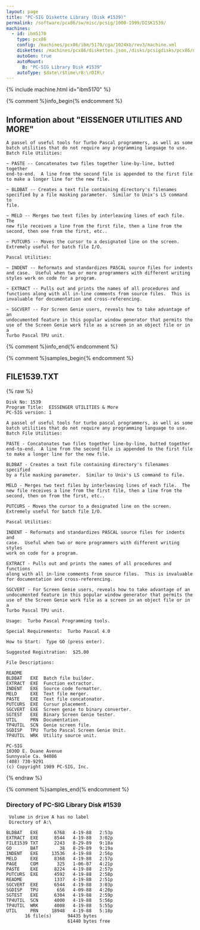 ```yaml
---
layout: page
title: "PC-SIG Diskette Library (Disk #1539)"
permalink: /software/pcx86/sw/misc/pcsig/1000-1999/DISK1539/
machines:
  - id: ibm5170
    type: pcx86
    config: /machines/pcx86/ibm/5170/cga/1024kb/rev3/machine.xml
    diskettes: /machines/pcx86/diskettes.json,/disks/pcsigdisks/pcx86/diskettes.json
    autoGen: true
    autoMount:
      B: "PC-SIG Library Disk #1539"
    autoType: $date\r$time\rB:\rDIR\r
---
```


{% include machine.html id="ibm5170" %}

{% comment %}info_begin{% endcomment %}

## Information about "EISSENGER UTILITIES AND MORE"

    A passel of useful tools for Turbo Pascal programmers, as well as some
    batch utilities that do not require any programming language to use.
    Batch File Utilities:
    
    ~ PASTE -- Concatenates two files together line-by-line, butted together
    end-to-end.  A line from the second file is appended to the first file
    to make a longer line for the new file.
    
    ~ BLDBAT -- Creates a text file containing directory's filenames
    specified by a file masking parameter.  Similar to Unix's LS command to
    file.
    
    ~ MELD -- Merges two text files by interleaving lines of each file.  The
    new file receives a line from the first file, then a line from the
    second, then one from the first, etc..
    
    ~ PUTCURS -- Moves the cursor to a designated line on the screen.
    Extremely useful for batch file I/O.
    
    Pascal Utilities:
    
    ~ INDENT -- Reformats and standardizes PASCAL source files for indents
    and case.  Useful when two or more programmers with different writing
    styles work on code for a program.
    
    ~ EXTRACT -- Pulls out and prints the names of all procedures and
    functions along with all in-line comments from source files.  This is
    invaluable for documentation and cross-referencing.
    
    ~ SGCVERT -- For Screen Genie users, reveals how to take advantage of an
    undocumented feature in this popular window generator that permits the
    use of the Screen Genie work file as a screen in an object file or in a
    Turbo Pascal TPU unit.
{% comment %}info_end{% endcomment %}

{% comment %}samples_begin{% endcomment %}

## FILE1539.TXT

{% raw %}
```
Disk No: 1539
Program Title:  EISSENGER UTILITIES & More
PC-SIG version: 1

A passel of useful tools for turbo pascal programmers, as well as some
batch utilities that do not require any programming language to use.
Batch File Utilities:

PASTE - Concatonates two files together line-by-line, butted together
end-to-end.  A line from the second file is appended to the first file
to make a longer line for the new file.

BLDBAT - Creates a text file containing directory's filenames specified
by a file masking parameter.  Similar to Unix's LS command to file.

MELD - Merges two text files by interleaving lines of each file.  The
new file receives a line from the first file, then a line from the
second, then on from the first, etc..

PUTCURS - Moves the cursor to a designated line on the screen.
Extremely useful for batch file I/O.

Pascal Utilities:

INDENT - Reformats and standardizes PASCAL source files for indents and
case.  Useful when two or more programmers with different writing styles
work on code for a program.

EXTRACT - Pulls out and prints the names of all procedures and functions
along with all in-line comments from source files.  This is invaluable
for documentation and cross-referencing.

SGCVERT - For Screen Genie users, reveals how to take advantage of an
undocumented feature in this popular window generator that permits the
use of the Screen Genie work file as a screen in an object file or in a
Turbo Pascal TPU unit.

Usage:  Turbo Pascal Programming tools.

Special Requirements:  Turbo Pascal 4.0

How to Start:  Type GO (press enter).

Suggested Registration:  $25.00

File Descriptions:

README
BLDBAT   EXE  Batch file builder.
EXTRACT  EXE  Function extractor.
INDENT   EXE  Source code formatter.
MELD     EXE  Text file merger.
PASTE    EXE  Text file concatonator.
PUTCURS  EXE  Cursur placement.
SGCVERT  EXE  Screen genie to binary converter.
SGTEST   EXE  Binary Screen Genie tester.
UTIL     PRN  Documentation.
TP4UTIL  SCN  Genie screen file.
SGDISP   TPU  Turbo Pascal Screen Genie Unit.
TP4UTIL  WRK  Utility source unit.

PC-SIG
1030D E. Duane Avenue
Sunnyvale Ca. 94086
(408) 730-9291
(c) Copyright 1989 PC-SIG, Inc.

```
{% endraw %}

{% comment %}samples_end{% endcomment %}

### Directory of PC-SIG Library Disk #1539

     Volume in drive A has no label
     Directory of A:\

    BLDBAT   EXE      6768   4-19-88   2:53p
    EXTRACT  EXE      8544   4-19-88   3:02p
    FILE1539 TXT      2243   8-29-89   9:18a
    GO       BAT        38   8-29-89   9:19a
    INDENT   EXE     13536   4-19-88   2:56p
    MELD     EXE      8368   4-19-88   2:57p
    PAGE     COM       325   1-06-87   4:21p
    PASTE    EXE      8224   4-19-88   2:57p
    PUTCURS  EXE      4592   4-19-88   2:58p
    README            1337   4-19-88   2:51p
    SGCVERT  EXE      6544   4-19-88   3:03p
    SGDISP   TPU       656   4-09-88   4:20p
    SGTEST   EXE      6304   4-19-88   2:59p
    TP4UTIL  SCN      4000   4-19-88   5:56p
    TP4UTIL  WRK      4008   4-19-88   5:55p
    UTIL     PRN     18948   4-19-88   5:18p
           16 file(s)      94435 bytes
                           61440 bytes free

